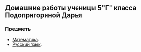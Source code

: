 ## Домашние работы ученицы 5"Г" класса Подопригориной Дарья

### Предметы

- [Математика](mathematics/).
- [Русский язык](rulang/).

